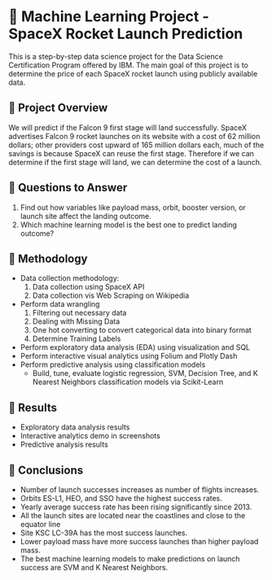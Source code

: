 # 🚀 Machine Learning Project - SpaceX Rocket Launch Prediction
This is a step-by-step data science project for the Data Science Certification Program offered by IBM. 
The main goal of this project is to determine the price of each SpaceX rocket launch using publicly available data.
## 📄 Project Overview
We will predict if the Falcon 9 first stage will land successfully. SpaceX advertises Falcon 9 rocket launches on its website with a cost of 62 million dollars; other providers cost upward of 165 million dollars each, much of the savings is because SpaceX can reuse the first stage. 
Therefore if we can determine if the first stage will land, we can determine the cost of a launch. 
## 📄 Questions to Answer
1. Find out how variables like payload mass, orbit, booster version, or launch site affect the landing outcome.
2. Which machine learning model is the best one to predict landing outcome?
## 📄 Methodology
- Data collection methodology:
  1. Data collection using SpaceX API
  2. Data collection vis Web Scraping on Wikipedia	
- Perform data wrangling
  1. Filtering out necessary data
  2. Dealing with Missing Data
  3. One hot converting to convert categorical data into binary format
  4. Determine Training Labels
- Perform exploratory data analysis (EDA) using visualization and SQL
- Perform interactive visual analytics using Folium and Plotly Dash
- Perform predictive analysis using classification models
  - Build, tune, evaluate logistic regression, SVM, Decision Tree, and K Nearest Neighbors classification models via Scikit-Learn
## 📄 Results
- Exploratory data analysis results
- Interactive analytics demo in screenshots
- Predictive analysis results
## 📄 Conclusions
- Number of launch successes increases as number of flights increases.
- Orbits ES-L1, HEO, and SSO have the highest success rates.
- Yearly average success rate has been rising significantly since 2013.
- All the launch sites are located near the coastlines and close to the equator line
- Site KSC LC-39A has the most success launches.
- Lower payload mass have more success launches than higher payload mass.
- The best machine learning models to make predictions on launch success are SVM and K Nearest Neighbors.








